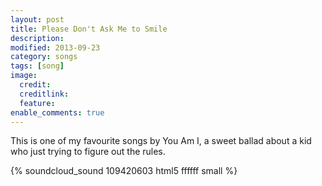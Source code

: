 ```yaml
---
layout: post
title: Please Don't Ask Me to Smile
description:
modified: 2013-09-23
category: songs
tags: [song]
image:
  credit:
  creditlink:
  feature:
enable_comments: true
---
```


This is one of my favourite songs by You Am I, a sweet ballad about a kid who just trying to figure out the rules.

{% soundcloud_sound 109420603 html5 ffffff small %}
